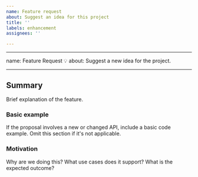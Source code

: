 ```yaml
---
name: Feature request
about: Suggest an idea for this project
title: ''
labels: enhancement
assignees: ''

---
```


---
name: Feature Request 💡
about: Suggest a new idea for the project.

---


## Summary

Brief explanation of the feature.

### Basic example

If the proposal involves a new or changed API, include a basic code example. Omit this section if it's not applicable.

### Motivation

Why are we doing this? What use cases does it support? What is the expected outcome?
